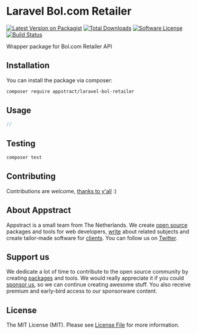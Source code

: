 # Laravel Bol.com Retailer

[![Latest Version on Packagist](https://img.shields.io/packagist/v/appstract/laravel-bol-retailer.svg?style=flat-square)](https://packagist.org/packages/appstract/laravel-bol-retailer)
[![Total Downloads](https://img.shields.io/packagist/dt/appstract/laravel-bol-retailer.svg?style=flat-square)](https://packagist.org/packages/appstract/laravel-bol-retailer)
[![Software License](https://img.shields.io/badge/license-MIT-brightgreen.svg?style=flat-square)](LICENSE.md)
[![Build Status](https://img.shields.io/travis/appstract/laravel-bol-retailer/master.svg?style=flat-square)](https://travis-ci.org/appstract/laravel-bol-retailer)

Wrapper package for Bol.com Retailer API

## Installation

You can install the package via composer:

``` bash
composer require appstract/laravel-bol-retailer
```

## Usage

``` php
//
```

## Testing

``` bash
composer test
```

## Contributing

Contributions are welcome, [thanks to y'all](https://github.com/appstract/laravel-bol-retailer/graphs/contributors) :)

## About Appstract

Appstract is a small team from The Netherlands. We create [open source](https://github.com/appstract) packages and tools for web developers, [write](https://medium.com/appstract) about related subjects and create tailor-made software for [clients](https://appstract.nl). You can follow us on [Twitter](https://twitter.com/appstractnl).

## Support us

We dedicate a lot of time to contribute to the open source community by creating [packages](https://github.com/appstract) and tools. We would really appreciate it if you could [sponsor us](https://github.com/sponsors/appstract), so we can continue creating awesome stuff. You also receive premium and early-bird access to our sponsorware content.

## License

The MIT License (MIT). Please see [License File](LICENSE.md) for more information.
